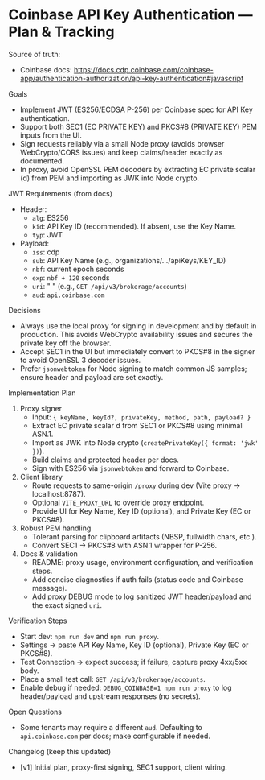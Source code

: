 # Coinbase API Key Authentication — Plan & Tracking

Source of truth:
- Coinbase docs: https://docs.cdp.coinbase.com/coinbase-app/authentication-authorization/api-key-authentication#javascript

Goals
- Implement JWT (ES256/ECDSA P-256) per Coinbase spec for API Key authentication.
- Support both SEC1 (EC PRIVATE KEY) and PKCS#8 (PRIVATE KEY) PEM inputs from the UI.
- Sign requests reliably via a small Node proxy (avoids browser WebCrypto/CORS issues) and keep claims/header exactly as documented.
 - In proxy, avoid OpenSSL PEM decoders by extracting EC private scalar (d) from PEM and importing as JWK into Node crypto.

JWT Requirements (from docs)
- Header:
  - `alg`: ES256
  - `kid`: API Key ID (recommended). If absent, use the Key Name.
  - `typ`: JWT
- Payload:
  - `iss`: cdp
  - `sub`: API Key Name (e.g., organizations/.../apiKeys/KEY_ID)
  - `nbf`: current epoch seconds
  - `exp`: `nbf + 120` seconds
  - `uri`: "<METHOD> <PATH>" (e.g., `GET /api/v3/brokerage/accounts`)
  - `aud`: `api.coinbase.com`

Decisions
- Always use the local proxy for signing in development and by default in production. This avoids WebCrypto availability issues and secures the private key off the browser.
- Accept SEC1 in the UI but immediately convert to PKCS#8 in the signer to avoid OpenSSL 3 decoder issues.
- Prefer `jsonwebtoken` for Node signing to match common JS samples; ensure header and payload are set exactly.

Implementation Plan
1) Proxy signer
   - Input: `{ keyName, keyId?, privateKey, method, path, payload? }`
   - Extract EC private scalar d from SEC1 or PKCS#8 using minimal ASN.1.
   - Import as JWK into Node crypto (`createPrivateKey({ format: 'jwk' })`).
   - Build claims and protected header per docs.
   - Sign with ES256 via `jsonwebtoken` and forward to Coinbase.
2) Client library
   - Route requests to same-origin `/proxy` during dev (Vite proxy → localhost:8787).
   - Optional `VITE_PROXY_URL` to override proxy endpoint.
   - Provide UI for Key Name, Key ID (optional), and Private Key (EC or PKCS#8).
3) Robust PEM handling
   - Tolerant parsing for clipboard artifacts (NBSP, fullwidth chars, etc.).
   - Convert SEC1 → PKCS#8 with ASN.1 wrapper for P-256.
4) Docs & validation
   - README: proxy usage, environment configuration, and verification steps.
   - Add concise diagnostics if auth fails (status code and Coinbase message).
   - Add proxy DEBUG mode to log sanitized JWT header/payload and the exact signed `uri`.

Verification Steps
- Start dev: `npm run dev` and `npm run proxy`.
- Settings → paste API Key Name, Key ID (optional), Private Key (EC or PKCS#8).
- Test Connection → expect success; if failure, capture proxy 4xx/5xx body.
- Place a small test call: `GET /api/v3/brokerage/accounts`.
 - Enable debug if needed: `DEBUG_COINBASE=1 npm run proxy` to log header/payload and upstream responses (no secrets).

Open Questions
- Some tenants may require a different `aud`. Defaulting to `api.coinbase.com` per docs; make configurable if needed.

Changelog (keep this updated)
- [v1] Initial plan, proxy-first signing, SEC1 support, client wiring.
